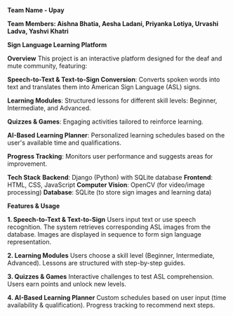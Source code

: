 **Team Name - Upay**

**Team Members: Aishna Bhatia, Aesha Ladani, Priyanka Lotiya, Urvashi Ladva, Yashvi Khatri**

**Sign Language Learning Platform**

**Overview**
This project is an interactive platform designed for the deaf and mute community, featuring:

**Speech-to-Text & Text-to-Sign Conversion**: Converts spoken words into text and translates them into American Sign Language (ASL) signs.

**Learning Modules**: Structured lessons for different skill levels: Beginner, Intermediate, and Advanced.

**Quizzes & Games**: Engaging activities tailored to reinforce learning.

**AI-Based Learning Planner**: Personalized learning schedules based on the user's available time and qualifications.

**Progress Tracking**: Monitors user performance and suggests areas for improvement.

**Tech Stack**
**Backend**: Django (Python) with SQLite database
**Frontend**: HTML, CSS, JavaScript
**Computer Vision**: OpenCV (for video/image processing)
**Database**: SQLite (to store sign images and learning data)

**Features & Usage**

**1. Speech-to-Text & Text-to-Sign**
Users input text or use speech recognition.
The system retrieves corresponding ASL images from the database.
Images are displayed in sequence to form sign language representation.

**2. Learning Modules**
Users choose a skill level (Beginner, Intermediate, Advanced).
Lessons are structured with step-by-step guides.

**3. Quizzes & Games**
Interactive challenges to test ASL comprehension.
Users earn points and unlock new levels.

**4. AI-Based Learning Planner**
Custom schedules based on user input (time availability & qualification).
Progress tracking to recommend next steps.

